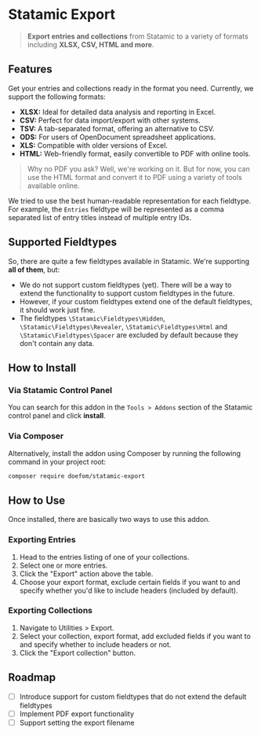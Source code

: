 # Statamic Export

> **Export entries and collections** from Statamic to a variety of formats including **XLSX, CSV, HTML and more**.

## Features

Get your entries and collections ready in the format you need. Currently, we support the following formats:

- **XLSX:** Ideal for detailed data analysis and reporting in Excel.
- **CSV:** Perfect for data import/export with other systems.
- **TSV:** A tab-separated format, offering an alternative to CSV.
- **ODS:** For users of OpenDocument spreadsheet applications.
- **XLS:** Compatible with older versions of Excel.
- **HTML:** Web-friendly format, easily convertible to PDF with online tools.

> Why no PDF you ask? Well, we're working on it. But for now, you can use the HTML format and convert it to PDF using a
> variety of tools available online.

We tried to use the best human-readable representation for each fieldtype. For example, the `Entries` fieldtype will be
represented as a comma separated list of entry titles instead of multiple entry IDs.

## Supported Fieldtypes

So, there are quite a few fieldtypes available in Statamic. We're supporting **all of them**, but:

- We do not support custom fieldtypes (yet). There will be a way to extend the functionality to support custom
  fieldtypes in the future.
- However, if your custom fieldtypes extend one of the default fieldtypes, it should work just fine.
- The fieldtypes `\Statamic\Fieldtypes\Hidden`, `\Statamic\Fieldtypes\Revealer`, `\Statamic\Fieldtypes\Html`
  and `\Statamic\Fieldtypes\Spacer` are excluded by default because they don't contain any data.

## How to Install

### Via Statamic Control Panel

You can search for this addon in the `Tools > Addons` section of the Statamic control panel and click **install**.

### Via Composer

Alternatively, install the addon using Composer by running the following command in your project root:

``` bash
composer require doefom/statamic-export
```

## How to Use

Once installed, there are basically two ways to use this addon.

### Exporting Entries

1. Head to the entries listing of one of your collections.
2. Select one or more entries.
3. Click the "Export" action above the table.
4. Choose your export format, exclude certain fields if you want to and specify whether you'd like to include headers (included by default).

### Exporting Collections

1. Navigate to Utilities > Export.
2. Select your collection, export format, add excluded fields if you want to and specify whether to include headers or not.
3. Click the "Export collection" button.

## Roadmap

- [ ] Introduce support for custom fieldtypes that do not extend the default fieldtypes
- [ ] Implement PDF export functionality
- [ ] Support setting the export filename

